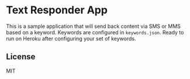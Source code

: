 # Text Responder App

This is a sample application that will send back content via SMS or MMS based on a keyword.  Keywords are configured in `keywords.json`.  Ready to run on Heroku after configuring your set of keywords.

## License

MIT